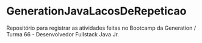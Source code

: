 # GenerationJavaLacosDeRepeticao

Repositório para registrar as atividades feitas no Bootcamp da Generation
/ Turma 66 - Desenvolvedor Fullstack Java Jr.
